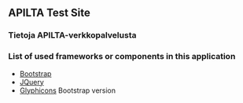 APILTA Test Site
----------------

### Tietoja APILTA-verkkopalvelusta

### List of used frameworks or components in this application
* [Bootstrap][url-bootstrap]
* [JQuery][url-jquery]
* [Glyphicons][url-glyphicons] Bootstrap version

[url-bootstrap]: http://getbootstrap.com/
[url-jquery]: https://jquery.com/
[url-glyphicons]: http://glyphicons.com/
